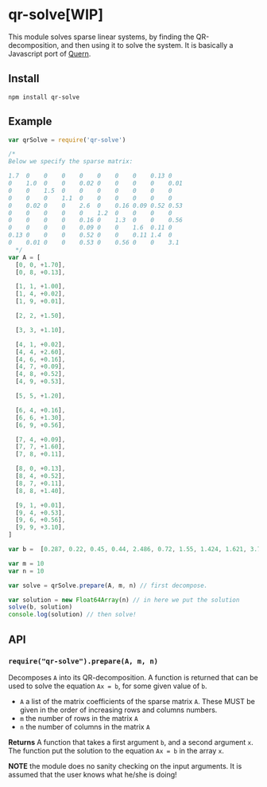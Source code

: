 # qr-solve[WIP]

This module solves sparse linear systems, by finding the
QR-decomposition, and then using it to solve the system. It is
basically a Javascript port of
[Quern](https://www.cs.ubc.ca/~rbridson/quern/).

## Install

    npm install qr-solve

## Example

```javascript
var qrSolve = require('qr-solve')

/*
Below we specify the sparse matrix:

1.7  0    0    0    0    0    0    0    0.13 0
0    1.0  0    0    0.02 0    0    0    0    0.01
0    0    1.5  0    0    0    0    0    0    0
0    0    0    1.1  0    0    0    0    0    0
0    0.02 0    0    2.6  0    0.16 0.09 0.52 0.53
0    0    0    0    0    1.2  0    0    0    0
0    0    0    0    0.16 0    1.3  0    0    0.56
0    0    0    0    0.09 0    0    1.6  0.11 0
0.13 0    0    0    0.52 0    0    0.11 1.4  0
0    0.01 0    0    0.53 0    0.56 0    0    3.1
  */
var A = [
  [0, 0, +1.70],
  [0, 8, +0.13],

  [1, 1, +1.00],
  [1, 4, +0.02],
  [1, 9, +0.01],

  [2, 2, +1.50],

  [3, 3, +1.10],

  [4, 1, +0.02],
  [4, 4, +2.60],
  [4, 6, +0.16],
  [4, 7, +0.09],
  [4, 8, +0.52],
  [4, 9, +0.53],

  [5, 5, +1.20],

  [6, 4, +0.16],
  [6, 6, +1.30],
  [6, 9, +0.56],

  [7, 4, +0.09],
  [7, 7, +1.60],
  [7, 8, +0.11],

  [8, 0, +0.13],
  [8, 4, +0.52],
  [8, 7, +0.11],
  [8, 8, +1.40],

  [9, 1, +0.01],
  [9, 4, +0.53],
  [9, 6, +0.56],
  [9, 9, +3.10],
]

var b =  [0.287, 0.22, 0.45, 0.44, 2.486, 0.72, 1.55, 1.424, 1.621, 3.759]

var m = 10
var n = 10

var solve = qrSolve.prepare(A, m, n) // first decompose.

var solution = new Float64Array(n) // in here we put the solution
solve(b, solution)
console.log(solution) // then solve!
```

## API

### `require("qr-solve").prepare(A, m, n)`

Decomposes `A` into its QR-decomposition. A function is returned that
can be used to solve the equation `Ax = b`, for some given value of
`b`.

* `A` a list of the matrix coefficients of the sparse matrix
`A`. These MUST be given in the order of increasing rows and
columns numbers.
* `m` the number of rows in the matrix `A`
* `n` the number of columns in the matrix `A`

**Returns** A function that takes a first argument `b`, and a second
  argument `x`. The function
  put the solution to the equation `Ax = b` in the array `x`.

**NOTE** the module does no sanity checking on the input arguments. It is assumed that the user knows what he/she is doing!
